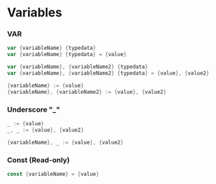 # Variables

### VAR

```go
var {variableName} {typedata}
var {variableName} {typedata} = {value}

var {variableName}, {variableName2} {typedata}
var {variableName}, {variableName2} {typedata} = {value}, {value2}

{variableName} := {value}
{variableName}, {variableName2} := {value}, {value2}
```

### Underscore "\_"

```go
_ := {value}
_, _ := {value}, {value2}

{variableName}, _ := {value}, {value2}
```

### Const \(Read-only\)

```go
const {variableName} = {value}
```

